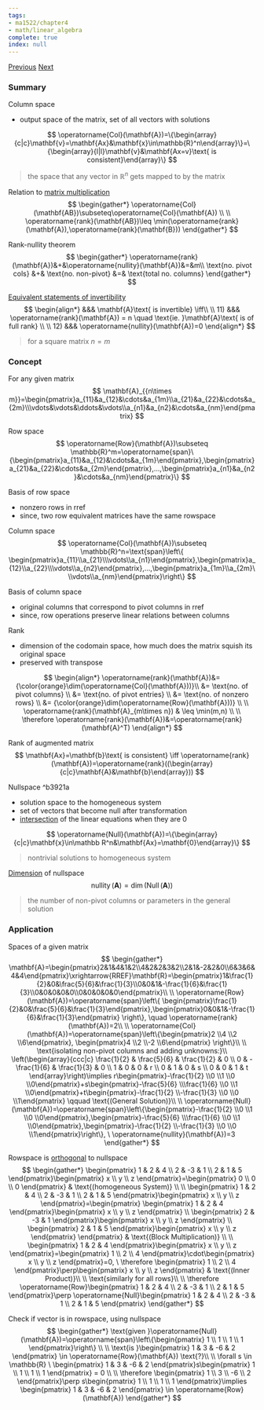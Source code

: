 ```yaml
---
tags:
- ma1522/chapter4
- math/linear_algebra
complete: true
index: null
---
```

[Previous](/labyrinth/notes/math/ma1522/dimensions)   [Next](/labyrinth/notes/math/ma1522/orthogonality)

### Summary
Column space
- output space of the matrix, set of all vectors with solutions

$$
\operatorname{Col}(\mathbf{A})=\{\begin{array}{c|c}\mathbf{v}=\mathbf{Ax}&\mathbf{x}\in\mathbb{R}^n\end{array}\}=\{\begin{array}{l|l}\mathbf{v}&\mathbf{Ax=v}\text{ is consistent}\end{array}\}
$$
> the space that any vector in $\mathbb{R}^n$ gets mapped to by the matrix

Relation to [matrix multiplication](/labyrinth/notes/math/ma1522/matrix_multiplication)
$$
\begin{gather*}
\operatorname{Col}(\mathbf{AB})\subseteq\operatorname{Col}(\mathbf{A}) \\
\\
\operatorname{rank}(\mathbf{AB})\leq \min(\operatorname{rank}(\mathbf{A}),\operatorname{rank}(\mathbf{B}))
\end{gather*}
$$

Rank-nullity theorem
$$
\begin{gather*}
\operatorname{rank}(\mathbf{A})&+&\operatorname{nullity}(\mathbf{A})&=&m\\
\text{no. pivot cols} &+& \text{no. non-pivot} &=& \text{total no. columns}
\end{gather*}
$$

[Equivalent statements of invertibility](/labyrinth/notes/math/ma1522/inverse_of_square_matrices#^468393)
$$
\begin{align*}
&&& \mathbf{A}\text{ is invertible} \iff\\
\\
11) &&& \operatorname{rank}(\mathbf{A}) = n \quad \text{ie. }\mathbf{A}\text{ is of full rank} \\
\\
12) &&& \operatorname{nullity}(\mathbf{A})=0
\end{align*}
$$
> for a square matrix $n=m$

### Concept
For any given matrix
$$
\mathbf{A}_{{n\times m}}=\begin{pmatrix}a_{11}&a_{12}&\cdots&a_{1m}\\a_{21}&a_{22}&\cdots&a_{2m}\\\vdots&\vdots&\ddots&\vdots\\a_{n1}&a_{n2}&\cdots&a_{nm}\end{pmatrix}
$$

Row space
$$
\operatorname{Row}(\mathbf{A})\subseteq \mathbb{R}^m=\operatorname{span}\{\begin{pmatrix}a_{11}&a_{12}&\cdots&a_{1m}\end{pmatrix},\begin{pmatrix}a_{21}&a_{22}&\cdots&a_{2m}\end{pmatrix},...,\begin{pmatrix}a_{n1}&a_{n2}&\cdots&a_{nm}\end{pmatrix}\}
$$

Basis of row space
- nonzero rows in rref
- since, two row equivalent matrices have the same rowspace

Column space
$$
\operatorname{Col}(\mathbf{A})\subseteq \mathbb{R}^n=\text{span}\left\{ \begin{pmatrix}a_{11}\\a_{21}\\\vdots\\a_{n1}\end{pmatrix},\begin{pmatrix}a_{12}\\a_{22}\\\vdots\\a_{n2}\end{pmatrix},...,\begin{pmatrix}a_{1m}\\a_{2m}\\\vdots\\a_{nm}\end{pmatrix}\right\}
$$

Basis of column space
- original columns that correspond to pivot columns in rref
- since, row operations preserve linear relations between columns

Rank
- dimension of the codomain space, how much does the matrix squish its original space
- preserved with transpose

$$
\begin{align*}
\operatorname{rank}(\mathbf{A})&={\color{orange}\dim(\operatorname{Col}(\mathbf{A}))}\\
&= \text{no. of pivot columns} \\
&= \text{no. of pivot entries} \\
&= \text{no. of nonzero rows} \\
&= {\color{orange}\dim(\operatorname{Row}(\mathbf{A}))} \\
\\
\operatorname{rank}(\mathbf{A}_{m\times n}) & \leq \min(m,n) \\
\\
\therefore \operatorname{rank}(\mathbf{A})&=\operatorname{rank}(\mathbf{A}^T)
\end{align*}
$$

Rank of augmented matrix
$$
\mathbf{Ax}=\mathbf{b}\text{ is consistent} \iff \operatorname{rank}(\mathbf{A})=\operatorname{rank}((\begin{array}{c|c}\mathbf{A}&\mathbf{b}\end{array}))
$$

Nullspace ^b3921a
- solution space to the homogeneous system
- set of vectors that become null after transformation
- [intersection](/labyrinth/notes/math/ma1522/matrix_equations#^db80b8) of the linear equations when they are 0

$$
\operatorname{Null}(\mathbf{A})=\{\begin{array}{c|c}\mathbf{x}\in\mathbb R^n&\mathbf{Ax}=\mathbf{0}\end{array}\}
$$
> nontrivial solutions to homogeneous system

[Dimension](/labyrinth/notes/math/ma1522/dimensions#^a42fe0) of nullspace
$$
\operatorname{nullity}(\mathbf{A})=\dim(\operatorname{Null}(\mathbf{A}))
$$
> the number of non-pivot columns or parameters in the general solution

### Application
Spaces of a given matrix
$$
\begin{gather*}
\mathbf{A}=\begin{pmatrix}2&1&4&1&2\\4&2&2&3&2\\2&1&-2&2&0\\6&3&6&4&4\end{pmatrix}\xrightarrow{RREF}\mathbf{R}=\begin{pmatrix}1&\frac{1}{2}&0&\frac{5}{6}&\frac{1}{3}\\0&0&1&-\frac{1}{6}&\frac{1}{3}\\0&0&0&0&0\\0&0&0&0&0\end{pmatrix}\\
\\
\operatorname{Row}(\mathbf{A})=\operatorname{span}\left\{ \begin{pmatrix}\frac{1}{2}&0&\frac{5}{6}&\frac{1}{3}\end{pmatrix},\begin{pmatrix}0&0&1&-\frac{1}{6}&\frac{1}{3}\end{pmatrix} \right\}, \quad \operatorname{rank}(\mathbf{A})=2\\
\\
\operatorname{Col}(\mathbf{A})=\operatorname{span}\left\{\begin{pmatrix}2 \\4 \\2 \\6\end{pmatrix}, \begin{pmatrix}4 \\2 \\-2 \\6\end{pmatrix} \right\}\\
\\
\text{isolating non-pivot columns and adding unknowns:}\\
\left(\begin{array}{ccc|c}
\frac{1}{2} & \frac{5}{6} & \frac{1}{2} & 0 \\
0 & -\frac{1}{6} & \frac{1}{3} & 0 \\
1 & 0 & 0 & r \\
0 & 1 & 0 & s \\
0 & 0 & 1 & t
\end{array}\right)\implies r\begin{pmatrix}-\frac{1}{2} \\0 \\1 \\0 \\0\end{pmatrix}+s\begin{pmatrix}-\frac{5}{6} \\\frac{1}{6} \\0 \\1 \\0\end{pmatrix}+t\begin{pmatrix}-\frac{1}{2} \\-\frac{1}{3} \\0 \\0 \\1\end{pmatrix} \qquad \text{(General Solution)}\\
\\
\operatorname{Null}(\mathbf{A})=\operatorname{span}\left\{\begin{pmatrix}-\frac{1}{2} \\0 \\1 \\0 \\0\end{pmatrix},\begin{pmatrix}-\frac{5}{6} \\\frac{1}{6} \\0 \\1 \\0\end{pmatrix},\begin{pmatrix}-\frac{1}{2} \\-\frac{1}{3} \\0 \\0 \\1\end{pmatrix}\right\}, \ \operatorname{nullity}(\mathbf{A})=3
\end{gather*}
$$

Rowspace is [orthogonal](/labyrinth/notes/math/ma1522/orthogonality) to nullspace
$$
\begin{gather*}
\begin{pmatrix}
1 & 2 & 4 \\
2 & -3 & 1 \\
2 & 1 & 5
\end{pmatrix}\begin{pmatrix}
x \\
y \\
z
\end{pmatrix}=\begin{pmatrix}
0 \\
0 \\
0
\end{pmatrix} & \text{(homogeneous System)} \\
\\
\begin{pmatrix}
1 & 2 & 4 \\
2 & -3 & 1 \\
2 & 1 & 5
\end{pmatrix}\begin{pmatrix}
x \\
y \\
z
\end{pmatrix}=\begin{pmatrix}
\begin{pmatrix}
1 & 2 & 4
\end{pmatrix}\begin{pmatrix}
x \\
y \\
z
\end{pmatrix} \\
\begin{pmatrix}
2 & -3 & 1
\end{pmatrix}\begin{pmatrix}
x \\
y \\
z
\end{pmatrix} \\
\begin{pmatrix}
2 & 1 & 5
\end{pmatrix}\begin{pmatrix}
x \\
y \\
z
\end{pmatrix}
\end{pmatrix} & \text{(Block Multiplication)} \\
\\
\begin{pmatrix}
1 & 2 & 4
\end{pmatrix}\begin{pmatrix}
x \\
y \\
z
\end{pmatrix}=\begin{pmatrix}
1 \\
2 \\
4
\end{pmatrix}\cdot\begin{pmatrix}
x \\
y \\
z
\end{pmatrix}=0, \ \therefore \begin{pmatrix}
1 \\
2 \\
4
\end{pmatrix}\perp\begin{pmatrix}
x \\
y \\
z
\end{pmatrix} & \text{(Inner Product)}\\
\\
\text{similarly for all rows}\\
\\
\therefore \operatorname{Row}\begin{pmatrix}
1 & 2 & 4 \\
2 & -3 & 1 \\
2 & 1 & 5
\end{pmatrix}\perp \operatorname{Null}\begin{pmatrix}
1 & 2 & 4 \\
2 & -3 & 1 \\
2 & 1 & 5
\end{pmatrix}
\end{gather*}
$$

Check if vector is in rowspace, using nullspace
$$
\begin{gather*}
\text{given }\operatorname{Null}(\mathbf{A})=\operatorname{span}\left\{\begin{pmatrix}
1 \\
1 \\
1 \\
1
\end{pmatrix}\right\} \\
\\
\text{is }\begin{pmatrix}
1 & 3 & -6 & 2
\end{pmatrix} \in \operatorname{Row}(\mathbf{A}) \text{?}\\
\\
\forall s \in \mathbb{R} \ \begin{pmatrix}
1 & 3 & -6 & 2
\end{pmatrix}s\begin{pmatrix}
1 \\
1 \\
1 \\
1
\end{pmatrix} = 0 \\
\\
\therefore \begin{pmatrix}
1 \\
3 \\
-6 \\
2
\end{pmatrix}\perp s\begin{pmatrix}
1 \\
1 \\
1 \\
1
\end{pmatrix}\implies \begin{pmatrix}
1 & 3 & -6 & 2
\end{pmatrix} \in \operatorname{Row}(\mathbf{A})
\end{gather*}
$$